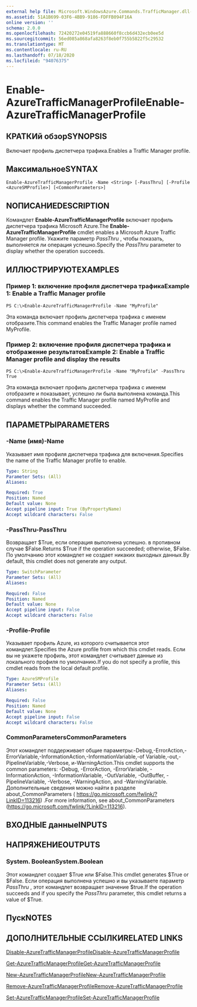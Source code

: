 ```yaml
---
external help file: Microsoft.WindowsAzure.Commands.TrafficManager.dll-Help.xml
ms.assetid: 51A1B699-03F6-4BB9-9186-FDFFB094F16A
online version: ''
schema: 2.0.0
ms.openlocfilehash: 72420272e04519fa888660f8ccb6d432ecb0ee5d
ms.sourcegitcommit: 56ed085a868afa8263f8eb0f755b5822f5c29532
ms.translationtype: MT
ms.contentlocale: ru-RU
ms.lasthandoff: 07/18/2020
ms.locfileid: "94076375"
---
```

# <span data-ttu-id="2ea76-101">Enable-AzureTrafficManagerProfile</span><span class="sxs-lookup"><span data-stu-id="2ea76-101">Enable-AzureTrafficManagerProfile</span></span>

## <span data-ttu-id="2ea76-102">КРАТКИй обзор</span><span class="sxs-lookup"><span data-stu-id="2ea76-102">SYNOPSIS</span></span>
<span data-ttu-id="2ea76-103">Включает профиль диспетчера трафика.</span><span class="sxs-lookup"><span data-stu-id="2ea76-103">Enables a Traffic Manager profile.</span></span>

## <span data-ttu-id="2ea76-104">Максимальное</span><span class="sxs-lookup"><span data-stu-id="2ea76-104">SYNTAX</span></span>

```
Enable-AzureTrafficManagerProfile -Name <String> [-PassThru] [-Profile <AzureSMProfile>] [<CommonParameters>]
```

## <span data-ttu-id="2ea76-105">NОПИСАНИЕ</span><span class="sxs-lookup"><span data-stu-id="2ea76-105">DESCRIPTION</span></span>
<span data-ttu-id="2ea76-106">Командлет **Enable-AzureTrafficManagerProfile** включает профиль диспетчера трафика Microsoft Azure.</span><span class="sxs-lookup"><span data-stu-id="2ea76-106">The **Enable-AzureTrafficManagerProfile** cmdlet enables a Microsoft Azure Traffic Manager profile.</span></span>
<span data-ttu-id="2ea76-107">Укажите параметр *PassThru* , чтобы показать, выполняется ли операция успешно.</span><span class="sxs-lookup"><span data-stu-id="2ea76-107">Specify the *PassThru* parameter to display whether the operation succeeds.</span></span>

## <span data-ttu-id="2ea76-108">ИЛЛЮСТРИРУЮТ</span><span class="sxs-lookup"><span data-stu-id="2ea76-108">EXAMPLES</span></span>

### <span data-ttu-id="2ea76-109">Пример 1: включение профиля диспетчера трафика</span><span class="sxs-lookup"><span data-stu-id="2ea76-109">Example 1: Enable a Traffic Manager profile</span></span>
```
PS C:\>Enable-AzureTrafficManagerProfile -Name "MyProfile"
```

<span data-ttu-id="2ea76-110">Эта команда включает профиль диспетчера трафика с именем отобразите.</span><span class="sxs-lookup"><span data-stu-id="2ea76-110">This command enables the Traffic Manager profile named MyProfile.</span></span>

### <span data-ttu-id="2ea76-111">Пример 2: включение профиля диспетчера трафика и отображение результатов</span><span class="sxs-lookup"><span data-stu-id="2ea76-111">Example 2: Enable a Traffic Manager profile and display the results</span></span>
```
PS C:\>Enable-AzureTrafficManagerProfile -Name "MyProfile" -PassThru
True
```

<span data-ttu-id="2ea76-112">Эта команда включает профиль диспетчера трафика с именем отобразите и показывает, успешно ли была выполнена команда.</span><span class="sxs-lookup"><span data-stu-id="2ea76-112">This command enables the Traffic Manager profile named MyProfile and displays whether the command succeeded.</span></span>

## <span data-ttu-id="2ea76-113">ПАРАМЕТРЫ</span><span class="sxs-lookup"><span data-stu-id="2ea76-113">PARAMETERS</span></span>

### <span data-ttu-id="2ea76-114">-Name (имя)</span><span class="sxs-lookup"><span data-stu-id="2ea76-114">-Name</span></span>
<span data-ttu-id="2ea76-115">Указывает имя профиля диспетчера трафика для включения.</span><span class="sxs-lookup"><span data-stu-id="2ea76-115">Specifies the name of the Traffic Manager profile to enable.</span></span>

```yaml
Type: String
Parameter Sets: (All)
Aliases: 

Required: True
Position: Named
Default value: None
Accept pipeline input: True (ByPropertyName)
Accept wildcard characters: False
```

### <span data-ttu-id="2ea76-116">-PassThru</span><span class="sxs-lookup"><span data-stu-id="2ea76-116">-PassThru</span></span>
<span data-ttu-id="2ea76-117">Возвращает $True, если операция выполнена успешно. в противном случае $False.</span><span class="sxs-lookup"><span data-stu-id="2ea76-117">Returns $True if the operation succeeded; otherwise, $False.</span></span>
<span data-ttu-id="2ea76-118">По умолчанию этот командлет не создает никаких выходных данных.</span><span class="sxs-lookup"><span data-stu-id="2ea76-118">By default, this cmdlet does not generate any output.</span></span>

```yaml
Type: SwitchParameter
Parameter Sets: (All)
Aliases: 

Required: False
Position: Named
Default value: None
Accept pipeline input: False
Accept wildcard characters: False
```

### <span data-ttu-id="2ea76-119">-Profile</span><span class="sxs-lookup"><span data-stu-id="2ea76-119">-Profile</span></span>
<span data-ttu-id="2ea76-120">Указывает профиль Azure, из которого считывается этот командлет.</span><span class="sxs-lookup"><span data-stu-id="2ea76-120">Specifies the Azure profile from which this cmdlet reads.</span></span> <span data-ttu-id="2ea76-121">Если вы не укажете профиль, этот командлет считывает данные из локального профиля по умолчанию.</span><span class="sxs-lookup"><span data-stu-id="2ea76-121">If you do not specify a profile, this cmdlet reads from the local default profile.</span></span>

```yaml
Type: AzureSMProfile
Parameter Sets: (All)
Aliases: 

Required: False
Position: Named
Default value: None
Accept pipeline input: False
Accept wildcard characters: False
```

### <span data-ttu-id="2ea76-122">CommonParameters</span><span class="sxs-lookup"><span data-stu-id="2ea76-122">CommonParameters</span></span>
<span data-ttu-id="2ea76-123">Этот командлет поддерживает общие параметры:-Debug,-ErrorAction,-ErrorVariable,-InformationAction,-InformationVariable,-of Variable,-out,-PipelineVariable,-Verbose, и-WarningAction.</span><span class="sxs-lookup"><span data-stu-id="2ea76-123">This cmdlet supports the common parameters: -Debug, -ErrorAction, -ErrorVariable, -InformationAction, -InformationVariable, -OutVariable, -OutBuffer, -PipelineVariable, -Verbose, -WarningAction, and -WarningVariable.</span></span> <span data-ttu-id="2ea76-124">Дополнительные сведения можно найти в разделе about_CommonParameters ( https://go.microsoft.com/fwlink/?LinkID=113216) .</span><span class="sxs-lookup"><span data-stu-id="2ea76-124">For more information, see about_CommonParameters (https://go.microsoft.com/fwlink/?LinkID=113216).</span></span>

## <span data-ttu-id="2ea76-125">ВХОДНЫЕ данные</span><span class="sxs-lookup"><span data-stu-id="2ea76-125">INPUTS</span></span>

## <span data-ttu-id="2ea76-126">НАПРЯЖЕНИЕ</span><span class="sxs-lookup"><span data-stu-id="2ea76-126">OUTPUTS</span></span>

### <span data-ttu-id="2ea76-127">System. Boolean</span><span class="sxs-lookup"><span data-stu-id="2ea76-127">System.Boolean</span></span>
<span data-ttu-id="2ea76-128">Этот командлет создает $True или $False.</span><span class="sxs-lookup"><span data-stu-id="2ea76-128">This cmdlet generates $True or $False.</span></span>
<span data-ttu-id="2ea76-129">Если операция выполнена успешно и вы указываете параметр *PassThru* , этот командлет возвращает значение $true.</span><span class="sxs-lookup"><span data-stu-id="2ea76-129">If the operation succeeds and if you specify the *PassThru* parameter, this cmdlet returns a value of $True.</span></span>

## <span data-ttu-id="2ea76-130">Пуск</span><span class="sxs-lookup"><span data-stu-id="2ea76-130">NOTES</span></span>

## <span data-ttu-id="2ea76-131">ДОПОЛНИТЕЛЬНЫЕ ССЫЛКИ</span><span class="sxs-lookup"><span data-stu-id="2ea76-131">RELATED LINKS</span></span>

[<span data-ttu-id="2ea76-132">Disable-AzureTrafficManagerProfile</span><span class="sxs-lookup"><span data-stu-id="2ea76-132">Disable-AzureTrafficManagerProfile</span></span>](./Disable-AzureTrafficManagerProfile.md)

[<span data-ttu-id="2ea76-133">Get-AzureTrafficManagerProfile</span><span class="sxs-lookup"><span data-stu-id="2ea76-133">Get-AzureTrafficManagerProfile</span></span>](./Get-AzureTrafficManagerProfile.md)

[<span data-ttu-id="2ea76-134">New-AzureTrafficManagerProfile</span><span class="sxs-lookup"><span data-stu-id="2ea76-134">New-AzureTrafficManagerProfile</span></span>](./New-AzureTrafficManagerProfile.md)

[<span data-ttu-id="2ea76-135">Remove-AzureTrafficManagerProfile</span><span class="sxs-lookup"><span data-stu-id="2ea76-135">Remove-AzureTrafficManagerProfile</span></span>](./Remove-AzureTrafficManagerProfile.md)

[<span data-ttu-id="2ea76-136">Set-AzureTrafficManagerProfile</span><span class="sxs-lookup"><span data-stu-id="2ea76-136">Set-AzureTrafficManagerProfile</span></span>](./Set-AzureTrafficManagerProfile.md)


